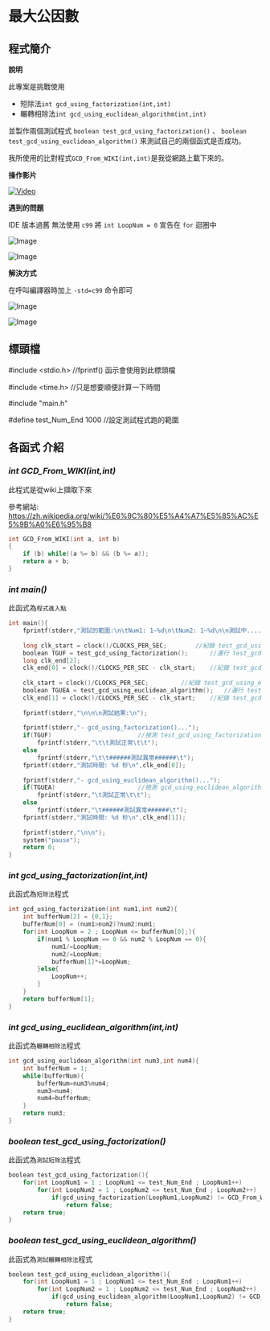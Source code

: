 # 最大公因數

## 程式簡介

 **說明**

 此專案是挑戰使用 
 * 短除法`int gcd_using_factorization(int,int)` 
 * 輾轉相除法`int gcd_using_euclidean_algorithm(int,int)` 
 
 並製作兩個測試程式 `boolean test_gcd_using_factorization()` 、 `boolean test_gcd_using_euclidean_algorithm()` 來測試自己的兩個函式是否成功。
 
 我所使用的比對程式`GCD_From_WIKI(int,int)`是我從網路上載下來的。

**操作影片**

 [![Video](https://img.youtube.com/vi/zlT-50VEYGQ/0.jpg)](https://www.youtube.com/watch?v=zlT-50VEYGQ)

**遇到的問題**

 IDE 版本過舊 無法使用 `c99` 將 `int LoopNum = 0` 宣告在 `for` 迴圈中
 
 ![Image](https://raw.githubusercontent.com/0obriano0/GCD_Test/master/IDE_Error_C99/error_C99-2.jpg)
 
 ![Image](https://raw.githubusercontent.com/0obriano0/GCD_Test/master/IDE_Error_C99/error_C99-1.jpg)
 
**解決方式**

 在呼叫編譯器時加上 `-std=c99` 命令即可
 
 ![Image](https://raw.githubusercontent.com/0obriano0/GCD_Test/master/IDE_Error_C99/error_C99-3.jpg)
 
 ![Image](https://raw.githubusercontent.com/0obriano0/GCD_Test/master/IDE_Error_C99/error_C99-4.jpg)

## 標頭檔

#include <stdio.h> 		//fprintf() 函示會使用到此標頭檔 

#include <time.h> 		//只是想要順便計算一下時間 

#include "main.h"

#define test_Num_End 1000 	//設定測試程式跑的範圍

## 各函式 介紹

### *int GCD_From_WIKI(int,int)*

 此程式是從wiki上擷取下來
 
 參考網站: https://zh.wikipedia.org/wiki/%E6%9C%80%E5%A4%A7%E5%85%AC%E5%9B%A0%E6%95%B8

```c
int GCD_From_WIKI(int a, int b)
{
	if (b) while((a %= b) && (b %= a));
	return a + b;
}
```

### *int main()*

 此函式為`程式進入點`

```c
int main(){
	fprintf(stderr,"測試的範圍:\n\tNum1: 1~%d\n\tNum2: 1~%d\n\n測試中....",test_Num_End,test_Num_End);
	
	long clk_start = clock()/CLOCKS_PER_SEC; 		//紀錄 test_gcd_using_factorization() 運行前的時間
	boolean TGUF = test_gcd_using_factorization();		//運行 test_gcd_using_factorization()
	long clk_end[2];						
	clk_end[0] = clock()/CLOCKS_PER_SEC - clk_start;	//紀錄 test_gcd_using_factorization() 運行的時間
	
	clk_start = clock()/CLOCKS_PER_SEC;			//紀錄 test_gcd_using_euclidean_algorithm() 運行前的時間
	boolean TGUEA = test_gcd_using_euclidean_algorithm();	//運行 test_gcd_using_euclidean_algorithm()
	clk_end[1] = clock()/CLOCKS_PER_SEC - clk_start;	//紀錄 test_gcd_using_euclidean_algorithm() 運行的時間
	
	fprintf(stderr,"\n\n\n測試結果:\n");
	
	fprintf(stderr,"- gcd_using_factorization()...");	
	if(TGUF)						//檢測 test_gcd_using_factorization() 的回傳值(TGUF) 假如函式沒問題就回傳 true  假如函式沒問題就回傳 false
		fprintf(stderr,"\t\t測試正常\t\t");
	else
		fprintf(stderr,"\t\t######測試異常######\t");
	fprintf(stderr,"測試時間: %d 秒\n",clk_end[0]);
	
	fprintf(stderr,"- gcd_using_euclidean_algorithm()...");
	if(TGUEA)						//檢測 gcd_using_euclidean_algorithm() 的回傳值(TGUEA) 假如函式沒問題就回傳 true  假如函式沒問題就回傳 false
		fprintf(stderr,"\t測試正常\t\t");
	else
		fprintf(stderr,"\t######測試異常######\t");
	fprintf(stderr,"測試時間: %d 秒\n",clk_end[1]);
	
	fprintf(stderr,"\n\n");
	system("pause");
	return 0;
}
```

### *int gcd_using_factorization(int,int)*

 此函式為`短除法`程式

```c
int gcd_using_factorization(int num1,int num2){
	int bufferNum[2] = {0,1};
	bufferNum[0] = (num1>num2)?num2:num1;
	for(int LoopNum = 2 ; LoopNum <= bufferNum[0];){
		if(num1 % LoopNum == 0 && num2 % LoopNum == 0){
			num1/=LoopNum;
			num2/=LoopNum;
			bufferNum[1]*=LoopNum;
		}else{
			LoopNum++;
		}
	}
	return bufferNum[1];
}
```

### *int gcd_using_euclidean_algorithm(int,int)*

 此函式為`輾轉相除法`程式
 
```c
int gcd_using_euclidean_algorithm(int num3,int num4){
	int bufferNum = 1;
	while(bufferNum){
		bufferNum=num3%num4;
        num3=num4;
        num4=bufferNum;
	}
	return num3;
}
```

### *boolean test_gcd_using_factorization()*

 此函式為`測試短除法`程式

```c
boolean test_gcd_using_factorization(){
	for(int LoopNum1 = 1 ; LoopNum1 <= test_Num_End ; LoopNum1++)
		for(int LoopNum2 = 1 ; LoopNum2 <= test_Num_End ; LoopNum2++)
			if(gcd_using_factorization(LoopNum1,LoopNum2) != GCD_From_WIKI(LoopNum1,LoopNum2))
				return false;
	return true;
}
```

### *boolean test_gcd_using_euclidean_algorithm()*

 此函式為`測試輾轉相除法`程式
 
```c
boolean test_gcd_using_euclidean_algorithm(){
	for(int LoopNum1 = 1 ; LoopNum1 <= test_Num_End ; LoopNum1++)
		for(int LoopNum2 = 1 ; LoopNum2 <= test_Num_End ; LoopNum2++)
			if(gcd_using_euclidean_algorithm(LoopNum1,LoopNum2) != GCD_From_WIKI(LoopNum1,LoopNum2))
				return false;
	return true;
}
```
